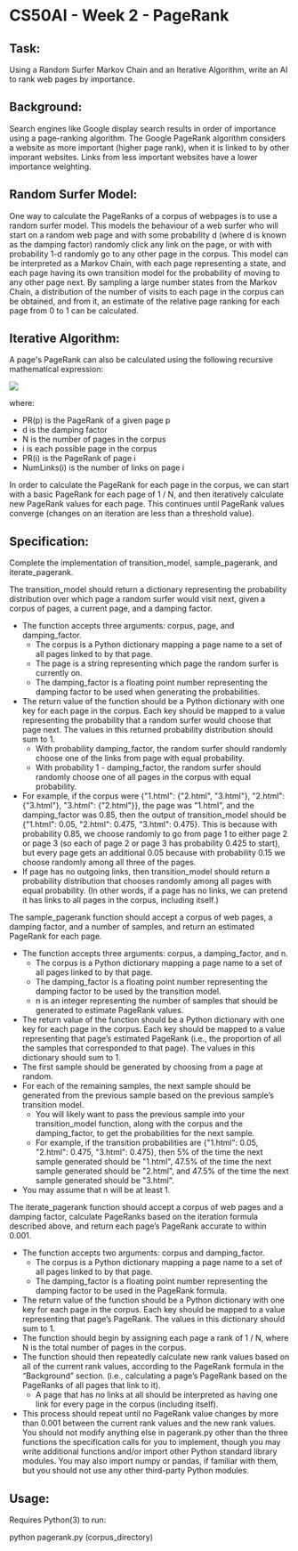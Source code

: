 # CS50AI - Week 2 - PageRank


## Task:

Using a Random Surfer Markov Chain and an Iterative Algorithm, write an AI to rank web pages by importance.


## Background:

Search engines like Google display search results in order of importance using a page-ranking algorithm. The Google PageRank algorithm considers a website as more important (higher page rank), when it is linked to by other imporant websites. Links from less important websites have a lower importance weighting.


## Random Surfer Model:

One way to calculate the PageRanks of a corpus of webpages is to use a random surfer model. This models the behaviour of a web surfer who will start on a random web page and with some probability d (where d is known as the damping factor) randomly click any link on the page, or with with probability 1-d randomly go to any other page in the corpus. This model can be interpreted as a Markov Chain, with each page representing a state, and each page having its own transition model for the probability of moving to any other page next. By sampling a large number states from the Markov Chain, a distribution of the number of visits to each page in the corpus can be obtained, and from it, an estimate of the relative page ranking for each page from 0 to 1 can be calculated.


## Iterative Algorithm:

A page's PageRank can also be calculated using the following recursive mathematical expression:

<img src="https://render.githubusercontent.com/render/math?math=PR(p) = (\frac{1-d}{N}) + (d \sum_{i} \frac{PR(i)}{NumLinks(i)})">

where:
* PR(p) is the PageRank of a given page p
* d is the damping factor
* N is the number of pages in the corpus
* i is each possible page in the corpus
* PR(i) is the PageRank of page i
* NumLinks(i) is the number of links on page i

In order to calculate the PageRank for each page in the corpus, we can start with a basic PageRank for each page of 1 / N, and then iteratively calculate new PageRank values for each page. This continues until PageRank values converge (changes on an iteration are less than a threshold value).


## Specification:

Complete the implementation of transition_model, sample_pagerank, and iterate_pagerank.

The transition_model should return a dictionary representing the probability distribution over which page a random surfer would visit next, given a corpus of pages, a current page, and a damping factor.

* The function accepts three arguments: corpus, page, and damping_factor.
  * The corpus is a Python dictionary mapping a page name to a set of all pages linked to by that page.
  * The page is a string representing which page the random surfer is currently on.
  * The damping_factor is a floating point number representing the damping factor to be used when generating the probabilities.
* The return value of the function should be a Python dictionary with one key for each page in the corpus. Each key should be mapped to a value representing the probability that a random surfer would choose that page next. The values in this returned probability distribution should sum to 1.
  * With probability damping_factor, the random surfer should randomly choose one of the links from page with equal probability.
  * With probability 1 - damping_factor, the random surfer should randomly choose one of all pages in the corpus with equal probability.
* For example, if the corpus were {"1.html": {"2.html", "3.html"}, "2.html": {"3.html"}, "3.html": {"2.html"}}, the page was "1.html", and the damping_factor was 0.85, then the output of transition_model should be {"1.html": 0.05, "2.html": 0.475, "3.html": 0.475}. This is because with probability 0.85, we choose randomly to go from page 1 to either page 2 or page 3 (so each of page 2 or page 3 has probability 0.425 to start), but every page gets an additional 0.05 because with probability 0.15 we choose randomly among all three of the pages.
* If page has no outgoing links, then transition_model should return a probability distribution that chooses randomly among all pages with equal probability. (In other words, if a page has no links, we can pretend it has links to all pages in the corpus, including itself.)

The sample_pagerank function should accept a corpus of web pages, a damping factor, and a number of samples, and return an estimated PageRank for each page.

* The function accepts three arguments: corpus, a damping_factor, and n.
  * The corpus is a Python dictionary mapping a page name to a set of all pages linked to by that page.
  * The damping_factor is a floating point number representing the damping factor to be used by the transition model.
  * n is an integer representing the number of samples that should be generated to estimate PageRank values.
* The return value of the function should be a Python dictionary with one key for each page in the corpus. Each key should be mapped to a value representing that page’s estimated PageRank (i.e., the proportion of all the samples that corresponded to that page). The values in this dictionary should sum to 1.
* The first sample should be generated by choosing from a page at random.
* For each of the remaining samples, the next sample should be generated from the previous sample based on the previous sample’s transition model.
  * You will likely want to pass the previous sample into your transition_model function, along with the corpus and the damping_factor, to get the probabilities for the next sample.
  * For example, if the transition probabilities are {"1.html": 0.05, "2.html": 0.475, "3.html": 0.475}, then 5% of the time the next sample generated should be "1.html", 47.5% of the time the next sample generated should be "2.html", and 47.5% of the time the next sample generated should be "3.html".
* You may assume that n will be at least 1.

The iterate_pagerank function should accept a corpus of web pages and a damping factor, calculate PageRanks based on the iteration formula described above, and return each page’s PageRank accurate to within 0.001.
* The function accepts two arguments: corpus and damping_factor.
  * The corpus is a Python dictionary mapping a page name to a set of all pages linked to by that page.
  * The damping_factor is a floating point number representing the damping factor to be used in the PageRank formula.
* The return value of the function should be a Python dictionary with one key for each page in the corpus. Each key should be mapped to a value representing that page’s PageRank. The values in this dictionary should sum to 1.
* The function should begin by assigning each page a rank of 1 / N, where N is the total number of pages in the corpus.
* The function should then repeatedly calculate new rank values based on all of the current rank values, according to the PageRank formula in the “Background” section. (i.e., calculating a page’s PageRank based on the PageRanks of all pages that link to it).
  * A page that has no links at all should be interpreted as having one link for every page in the corpus (including itself).
* This process should repeat until no PageRank value changes by more than 0.001 between the current rank values and the new rank values.
You should not modify anything else in pagerank.py other than the three functions the specification calls for you to implement, though you may write additional functions and/or import other Python standard library modules. You may also import numpy or pandas, if familiar with them, but you should not use any other third-party Python modules.


## Usage:
Requires Python(3) to run:

python pagerank.py (corpus_directory)

